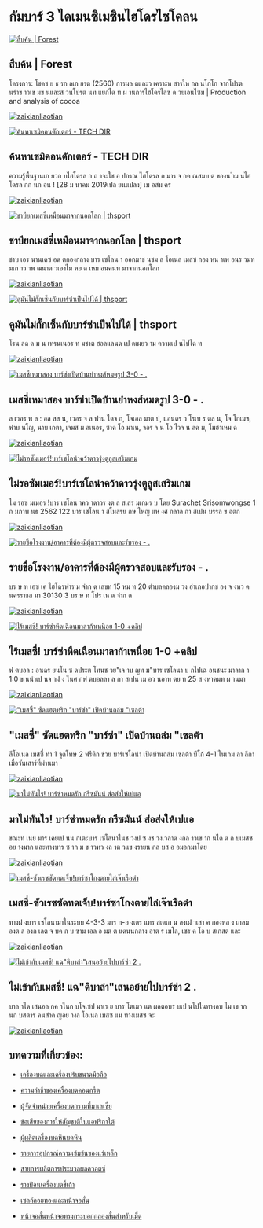 # กัมบาร์ 3 ไดเมนซิเมซินไฮโดรไซโคลน
<a href="https://mnn.zoosnet.net/LR/Chatpre.aspx?id=MNN94995150&p=https://topgrinding.com/" target="_blank">![สืบค้น | Forest](https://github.com/technlg/images/blob/main/1.jpg)</a>
## สืบค้น | Forest
โครงการ: โชคช ย ธ รก ลเก ยรต (2560) การผล ตและว เคราะห สารให กล นโกโก จากโปรต นรำข าวเข มข นและส วนโปรต นท แยกได ท ผ านการไฮโดรไลซ ด วยเอนไซม | Production and analysis of cocoa 
<a href="https://mnn.zoosnet.net/LR/Chatpre.aspx?id=MNN94995150&p=https://topgrinding.com/" target="_blank"><img src="https://github.com/technlg/images/raw/main/chat11.jpg" alt="zaixianliaotian"/></a><a href="//whatsapp.shibangsoft.com/WhatsApp.php" ><img src="https://github.com/technlg/images/raw/main/chat11.png" alt=""></a>
<a href="https://mnn.zoosnet.net/LR/Chatpre.aspx?id=MNN94995150&p=https://topgrinding.com/" target="_blank">![ค้นหาเซมิคอนดักเตอร์ - TECH DIR](https://github.com/technlg/images/blob/main/24.jpg)</a>
## ค้นหาเซมิคอนดักเตอร์ - TECH DIR
ความรู้พื้นฐานเก ยวก บไฮโดรล ก  ถ าจะใช อ ปกรณ ไฮโดรล ก มาร จ กค ณสมบ ต ของน ำม นไฮโดรล กก นก อน ! [28 ม นาคม 2019เปล ยนแปลง] เม อสม คร 
<a href="https://mnn.zoosnet.net/LR/Chatpre.aspx?id=MNN94995150&p=https://topgrinding.com/" target="_blank"><img src="https://github.com/technlg/images/raw/main/chat11.jpg" alt="zaixianliaotian"/></a><a href="//whatsapp.shibangsoft.com/WhatsApp.php" ><img src="https://github.com/technlg/images/raw/main/chat11.png" alt=""></a>
<a href="https://mnn.zoosnet.net/LR/Chatpre.aspx?id=MNN94995150&p=https://topgrinding.com/" target="_blank">![ชาบียกเมสซี่เหมือนมาจากนอกโลก | thsport](https://github.com/technlg/images/blob/main/19.jpg)</a>
## ชาบียกเมสซี่เหมือนมาจากนอกโลก | thsport
ชาบ เอร นานเดซ อด ตกองกลาง บาร เซโลน า ออกมาช นชม ล โอเนล เมสซ กอง หน าเพ อนร วมท มเก าว าพ ฒนาต วเองไม หย ด เหม อนคนท มาจากนอกโลก 
<a href="https://mnn.zoosnet.net/LR/Chatpre.aspx?id=MNN94995150&p=https://topgrinding.com/" target="_blank"><img src="https://github.com/technlg/images/raw/main/chat11.jpg" alt="zaixianliaotian"/></a><a href="//whatsapp.shibangsoft.com/WhatsApp.php" ><img src="https://github.com/technlg/images/raw/main/chat11.png" alt=""></a>
<a href="https://mnn.zoosnet.net/LR/Chatpre.aspx?id=MNN94995150&p=https://topgrinding.com/" target="_blank">![คูมันไม่กั๊กเซ็นกับบาร์ซ่าเป็นไปได้ | thsport](https://github.com/technlg/images/blob/main/15.jpg)</a>
## คูมันไม่กั๊กเซ็นกับบาร์ซ่าเป็นไปได้ | thsport
โรน ลด ค ม น เทรนเนอร ท มชาต ฮอลแลนด เป ดเผยว าม ความเป นไปได ท 
<a href="https://mnn.zoosnet.net/LR/Chatpre.aspx?id=MNN94995150&p=https://topgrinding.com/" target="_blank"><img src="https://github.com/technlg/images/raw/main/chat11.jpg" alt="zaixianliaotian"/></a><a href="//whatsapp.shibangsoft.com/WhatsApp.php" ><img src="https://github.com/technlg/images/raw/main/chat11.png" alt=""></a>
<a href="https://mnn.zoosnet.net/LR/Chatpre.aspx?id=MNN94995150&p=https://topgrinding.com/" target="_blank">![เมสซี่เหมาสอง บาร์ซ่าเปิดบ้านยำหงส์หมดรูป 3-0 - .](https://github.com/technlg/images/blob/main/58.jpg)</a>
## เมสซี่เหมาสอง บาร์ซ่าเปิดบ้านยำหงส์หมดรูป 3-0 - .
ล เวอร พ ล : อล สส น, เวอร จ ล ฟาน ไดจ ก, โจเอล มาต ป, แอนดร ว โรเบ ร ตส น, โจ โกเมซ, ฟาบ นโญ, นาบ เกตา, เจมส ม ลเนอร, ซาด โอ มาเน, จอร จ น โอ ไวจ น ลด ม, โมฮาเหม ด 
<a href="https://mnn.zoosnet.net/LR/Chatpre.aspx?id=MNN94995150&p=https://topgrinding.com/" target="_blank"><img src="https://github.com/technlg/images/raw/main/chat11.jpg" alt="zaixianliaotian"/></a><a href="//whatsapp.shibangsoft.com/WhatsApp.php" ><img src="https://github.com/technlg/images/raw/main/chat11.png" alt=""></a>
<a href="https://mnn.zoosnet.net/LR/Chatpre.aspx?id=MNN94995150&p=https://topgrinding.com/" target="_blank">![ไม่รอซัมเมอร์!บาร์เซโลน่าคว้าดาวรุ่งตูลูสเสริมเกม ](https://github.com/technlg/images/blob/main/5.jpg)</a>
## ไม่รอซัมเมอร์!บาร์เซโลน่าคว้าดาวรุ่งตูลูสเสริมเกม 
ไม รอซ มเมอร !บาร เซโลน าคว าดาวร งต ล สเสร มเกมร บ โดย Surachet Srisomwongse 1 ก มภาพ นธ 2562 122 บาร เซโลน า สโมสรย กษ ใหญ แห งศ กลาล กา สเปน บรรล ข อตก 
<a href="https://mnn.zoosnet.net/LR/Chatpre.aspx?id=MNN94995150&p=https://topgrinding.com/" target="_blank"><img src="https://github.com/technlg/images/raw/main/chat11.jpg" alt="zaixianliaotian"/></a><a href="//whatsapp.shibangsoft.com/WhatsApp.php" ><img src="https://github.com/technlg/images/raw/main/chat11.png" alt=""></a>
<a href="https://mnn.zoosnet.net/LR/Chatpre.aspx?id=MNN94995150&p=https://topgrinding.com/" target="_blank">![รายชื่อโรงงาน/อาคารที่ต้องมีผู้ตรวจสอบและรับรอง  - .](https://github.com/technlg/images/blob/main/30.jpg)</a>
## รายชื่อโรงงาน/อาคารที่ต้องมีผู้ตรวจสอบและรับรอง  - .
บร ษ ท เอซ เค ไฮโดรฟาร ม จำก ด เลขท 15 หม ท 20 ตำบลคลองม วง อำเภอปากช อง จ งหว ดนครราชส มา 30130 3 บร ษ ท โปร เห ด จำก ด
<a href="https://mnn.zoosnet.net/LR/Chatpre.aspx?id=MNN94995150&p=https://topgrinding.com/" target="_blank"><img src="https://github.com/technlg/images/raw/main/chat11.jpg" alt="zaixianliaotian"/></a><a href="//whatsapp.shibangsoft.com/WhatsApp.php" ><img src="https://github.com/technlg/images/raw/main/chat11.png" alt=""></a>
<a href="https://mnn.zoosnet.net/LR/Chatpre.aspx?id=MNN94995150&p=https://topgrinding.com/" target="_blank">![ไร้เมสซี่! บาร์ซ่าหืดเฉือนมาลาก้าเหนื่อย 1-0 +คลิป](https://github.com/technlg/images/blob/main/65.jpg)</a>
## ไร้เมสซี่! บาร์ซ่าหืดเฉือนมาลาก้าเหนื่อย 1-0 +คลิป
ฟ ตบอล : อาเดร ยนโน ซ ดประต โทนช วย"เจ าบ ญท ม"บาร เซโลนา บ กไปเฉ อนชนะ มาลาก า 1:0 ข นนำเป นจ าฝ ง ในศ กฟ ตบอลลา ล กา สเปน เม อว นอาท ตย ท 25 ส งหาคมท ผ านมา
<a href="https://mnn.zoosnet.net/LR/Chatpre.aspx?id=MNN94995150&p=https://topgrinding.com/" target="_blank"><img src="https://github.com/technlg/images/raw/main/chat11.jpg" alt="zaixianliaotian"/></a><a href="//whatsapp.shibangsoft.com/WhatsApp.php" ><img src="https://github.com/technlg/images/raw/main/chat11.png" alt=""></a>
<a href="https://mnn.zoosnet.net/LR/Chatpre.aspx?id=MNN94995150&p=https://topgrinding.com/" target="_blank">!["เมสซี่" ซัดแฮตทริก "บาร์ซ่า" เปิดบ้านถล่ม "เซลต้า ](https://github.com/technlg/images/blob/main/38.jpg)</a>
## "เมสซี่" ซัดแฮตทริก "บาร์ซ่า" เปิดบ้านถล่ม "เซลต้า 
ลีโอเนล เมสซี่ ทำ 1 จุดโทษ 2 ฟรีคิก ช่วย บาร์เซโลน่า เปิดบ้านถล่ม เซลต้า บีโก้ 4-1 ในเกม ลา ลีกา เมื่อวันเสาร์ที่ผ่านมา
<a href="https://mnn.zoosnet.net/LR/Chatpre.aspx?id=MNN94995150&p=https://topgrinding.com/" target="_blank"><img src="https://github.com/technlg/images/raw/main/chat11.jpg" alt="zaixianliaotian"/></a><a href="//whatsapp.shibangsoft.com/WhatsApp.php" ><img src="https://github.com/technlg/images/raw/main/chat11.png" alt=""></a>
<a href="https://mnn.zoosnet.net/LR/Chatpre.aspx?id=MNN94995150&p=https://topgrinding.com/" target="_blank">![มาไม่ทันไร! บาร์ซ่าหมดรัก กรีซมันน์ ส่อส่งให้เปแอ ](https://github.com/technlg/images/blob/main/32.jpg)</a>
## มาไม่ทันไร! บาร์ซ่าหมดรัก กรีซมันน์ ส่อส่งให้เปแอ 
ขณะท เนย มาร เคยเป นน กเตะบาร เซโลนาในช วงป ซ งช วงเวลาด งกล าวเข าก นได ด ก บเมสซ อย างมาก และทางบาร ซ าก ม ข าวหว งล าต วแข งรายน กล บส อ อมอกมาโดย 
<a href="https://mnn.zoosnet.net/LR/Chatpre.aspx?id=MNN94995150&p=https://topgrinding.com/" target="_blank"><img src="https://github.com/technlg/images/raw/main/chat11.jpg" alt="zaixianliaotian"/></a><a href="//whatsapp.shibangsoft.com/WhatsApp.php" ><img src="https://github.com/technlg/images/raw/main/chat11.png" alt=""></a>
<a href="https://mnn.zoosnet.net/LR/Chatpre.aspx?id=MNN94995150&p=https://topgrinding.com/" target="_blank">![เมสซี่-ซัวเรซซัดทดเจ็บ!บาร์ซาโกงตายไล่เจ๊าเรือดำ ](https://github.com/technlg/images/blob/main/65.jpg)</a>
## เมสซี่-ซัวเรซซัดทดเจ็บ!บาร์ซาโกงตายไล่เจ๊าเรือดำ 
ทางฝ งบาร เซโลนามาในระบบ 4-3-3 มาร ก-อ งเดร แทร สเตเก น ลงเฝ าเสา ค กองหล ง เกลม องต ล องก เลต จ บค ก บ ซาม เอล อ มต ต แดนนกลาง อาต ร เมโล, เซร ค โอ บ สเกสต และ 
<a href="https://mnn.zoosnet.net/LR/Chatpre.aspx?id=MNN94995150&p=https://topgrinding.com/" target="_blank"><img src="https://github.com/technlg/images/raw/main/chat11.jpg" alt="zaixianliaotian"/></a><a href="//whatsapp.shibangsoft.com/WhatsApp.php" ><img src="https://github.com/technlg/images/raw/main/chat11.png" alt=""></a>
<a href="https://mnn.zoosnet.net/LR/Chatpre.aspx?id=MNN94995150&p=https://topgrinding.com/" target="_blank">![ไม่เข้ากับเมสซี่! แฉ"ดิบาล่า"เสนอย้ายไปบาร์ซ่า 2 .](https://github.com/technlg/images/blob/main/32.jpg)</a>
## ไม่เข้ากับเมสซี่! แฉ"ดิบาล่า"เสนอย้ายไปบาร์ซ่า 2 .
บาล าได เสนอล กค าในก บโจเซป มาเร ย บาร โตเมว แต ผลตอบร บเป นไปในทางลบ  ไม เข าก นก บสตาร คนสำค ญอย างล โอเนล เมสซ แม ทางเมสซ จะ 
<a href="https://mnn.zoosnet.net/LR/Chatpre.aspx?id=MNN94995150&p=https://topgrinding.com/" target="_blank"><img src="https://github.com/technlg/images/raw/main/chat11.jpg" alt="zaixianliaotian"/></a><a href="//whatsapp.shibangsoft.com/WhatsApp.php" ><img src="https://github.com/technlg/images/raw/main/chat11.png" alt=""></a>
## บทความที่เกี่ยวข้อง:
* [เครื่องบดและเครื่องปรับขนาดมือถือ](%E0%B9%80%E0%B8%84%E0%B8%A3%E0%B8%B7%E0%B9%88%E0%B8%AD%E0%B8%87%E0%B8%9A%E0%B8%94%E0%B9%81%E0%B8%A5%E0%B8%B0%E0%B9%80%E0%B8%84%E0%B8%A3%E0%B8%B7%E0%B9%88%E0%B8%AD%E0%B8%87%E0%B8%9B%E0%B8%A3%E0%B8%B1%E0%B8%9A%E0%B8%82%E0%B8%99%E0%B8%B2%E0%B8%94%E0%B8%A1%E0%B8%B7%E0%B8%AD%E0%B8%96%E0%B8%B7%E0%B8%AD.md)
* [ความล่าช้าของเครื่องบดคอนกรีต](%E0%B8%84%E0%B8%A7%E0%B8%B2%E0%B8%A1%E0%B8%A5%E0%B9%88%E0%B8%B2%E0%B8%8A%E0%B9%89%E0%B8%B2%E0%B8%82%E0%B8%AD%E0%B8%87%E0%B9%80%E0%B8%84%E0%B8%A3%E0%B8%B7%E0%B9%88%E0%B8%AD%E0%B8%87%E0%B8%9A%E0%B8%94%E0%B8%84%E0%B8%AD%E0%B8%99%E0%B8%81%E0%B8%A3%E0%B8%B5%E0%B8%95.md)
* [ผู้จัดจำหน่ายเครื่องบดกรามที่มาเลเซีย](%E0%B8%9C%E0%B8%B9%E0%B9%89%E0%B8%88%E0%B8%B1%E0%B8%94%E0%B8%88%E0%B8%B3%E0%B8%AB%E0%B8%99%E0%B9%88%E0%B8%B2%E0%B8%A2%E0%B9%80%E0%B8%84%E0%B8%A3%E0%B8%B7%E0%B9%88%E0%B8%AD%E0%B8%87%E0%B8%9A%E0%B8%94%E0%B8%81%E0%B8%A3%E0%B8%B2%E0%B8%A1%E0%B8%97%E0%B8%B5%E0%B9%88%E0%B8%A1%E0%B8%B2%E0%B9%80%E0%B8%A5%E0%B9%80%E0%B8%8B%E0%B8%B5%E0%B8%A2.md)
* [ข้อเสียของการให้สัญชาติในแอฟริกาใต้](%E0%B8%82%E0%B9%89%E0%B8%AD%E0%B9%80%E0%B8%AA%E0%B8%B5%E0%B8%A2%E0%B8%82%E0%B8%AD%E0%B8%87%E0%B8%81%E0%B8%B2%E0%B8%A3%E0%B9%83%E0%B8%AB%E0%B9%89%E0%B8%AA%E0%B8%B1%E0%B8%8D%E0%B8%8A%E0%B8%B2%E0%B8%95%E0%B8%B4%E0%B9%83%E0%B8%99%E0%B9%81%E0%B8%AD%E0%B8%9F%E0%B8%A3%E0%B8%B4%E0%B8%81%E0%B8%B2%E0%B9%83%E0%B8%95%E0%B9%89.md)
* [ผู้ผลิตเครื่องบดหินบดหิน](%E0%B8%9C%E0%B8%B9%E0%B9%89%E0%B8%9C%E0%B8%A5%E0%B8%B4%E0%B8%95%E0%B9%80%E0%B8%84%E0%B8%A3%E0%B8%B7%E0%B9%88%E0%B8%AD%E0%B8%87%E0%B8%9A%E0%B8%94%E0%B8%AB%E0%B8%B4%E0%B8%99%E0%B8%9A%E0%B8%94%E0%B8%AB%E0%B8%B4%E0%B8%99.md)
* [รายการอุปกรณ์ความเข้มข้นของแร่เหล็ก](%E0%B8%A3%E0%B8%B2%E0%B8%A2%E0%B8%81%E0%B8%B2%E0%B8%A3%E0%B8%AD%E0%B8%B8%E0%B8%9B%E0%B8%81%E0%B8%A3%E0%B8%93%E0%B9%8C%E0%B8%84%E0%B8%A7%E0%B8%B2%E0%B8%A1%E0%B9%80%E0%B8%82%E0%B9%89%E0%B8%A1%E0%B8%82%E0%B9%89%E0%B8%99%E0%B8%82%E0%B8%AD%E0%B8%87%E0%B9%81%E0%B8%A3%E0%B9%88%E0%B9%80%E0%B8%AB%E0%B8%A5%E0%B9%87%E0%B8%81.md)
* [สายการผลิตการประมวลผลควอตซ์](%E0%B8%AA%E0%B8%B2%E0%B8%A2%E0%B8%81%E0%B8%B2%E0%B8%A3%E0%B8%9C%E0%B8%A5%E0%B8%B4%E0%B8%95%E0%B8%81%E0%B8%B2%E0%B8%A3%E0%B8%9B%E0%B8%A3%E0%B8%B0%E0%B8%A1%E0%B8%A7%E0%B8%A5%E0%B8%9C%E0%B8%A5%E0%B8%84%E0%B8%A7%E0%B8%AD%E0%B8%95%E0%B8%8B%E0%B9%8C.md)
* [รางป้อนเครื่องบดขี้เถ้า](%E0%B8%A3%E0%B8%B2%E0%B8%87%E0%B8%9B%E0%B9%89%E0%B8%AD%E0%B8%99%E0%B9%80%E0%B8%84%E0%B8%A3%E0%B8%B7%E0%B9%88%E0%B8%AD%E0%B8%87%E0%B8%9A%E0%B8%94%E0%B8%82%E0%B8%B5%E0%B9%89%E0%B9%80%E0%B8%96%E0%B9%89%E0%B8%B2.md)
* [เซลล์ลอยทองและหน้าจอสั่น](%E0%B9%80%E0%B8%8B%E0%B8%A5%E0%B8%A5%E0%B9%8C%E0%B8%A5%E0%B8%AD%E0%B8%A2%E0%B8%97%E0%B8%AD%E0%B8%87%E0%B9%81%E0%B8%A5%E0%B8%B0%E0%B8%AB%E0%B8%99%E0%B9%89%E0%B8%B2%E0%B8%88%E0%B8%AD%E0%B8%AA%E0%B8%B1%E0%B9%88%E0%B8%99.md)
* [หน้าจอสั่นหน้าจอทรงกระบอกกลองสั่นสำหรับเม็ด](%E0%B8%AB%E0%B8%99%E0%B9%89%E0%B8%B2%E0%B8%88%E0%B8%AD%E0%B8%AA%E0%B8%B1%E0%B9%88%E0%B8%99%E0%B8%AB%E0%B8%99%E0%B9%89%E0%B8%B2%E0%B8%88%E0%B8%AD%E0%B8%97%E0%B8%A3%E0%B8%87%E0%B8%81%E0%B8%A3%E0%B8%B0%E0%B8%9A%E0%B8%AD%E0%B8%81%E0%B8%81%E0%B8%A5%E0%B8%AD%E0%B8%87%E0%B8%AA%E0%B8%B1%E0%B9%88%E0%B8%99%E0%B8%AA%E0%B8%B3%E0%B8%AB%E0%B8%A3%E0%B8%B1%E0%B8%9A%E0%B9%80%E0%B8%A1%E0%B9%87%E0%B8%94.md)
